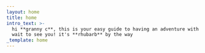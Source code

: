 ```yaml
---
layout: home
title: home
intro_text: >-
  hi **granny c**, this is your easy guide to having an adventure with me. i can't
  wait to see you! it's **rhubarb** by the way
_template: home
---
```


